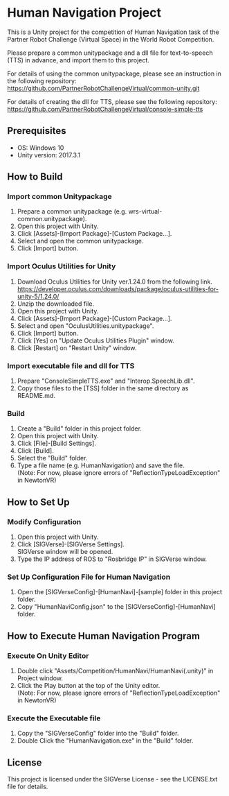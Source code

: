 # Human Navigation Project

This is a Unity project for the competition of Human Navigation task of the Partner Robot Challenge (Virtual Space) in the World Robot Competition.

Please prepare a common unitypackage and a dll file for text-to-speech (TTS) in advance, and import them to this project.  

For details of using the common unitypackage, please see an instruction in the following repository:
https://github.com/PartnerRobotChallengeVirtual/common-unity.git

For details of creating the dll for TTS, please see the following repository:
https://github.com/PartnerRobotChallengeVirtual/console-simple-tts

## Prerequisites

- OS: Windows 10
- Unity version: 2017.3.1

## How to Build

### Import common Unitypackage

1. Prepare a common unitypackage (e.g. wrs-virtual-common.unitypackage).
2. Open this project with Unity.
3. Click [Assets]-[Import Package]-[Custom Package...].
3. Select and open the common unitypackage.
4. Click [Import] button.

### Import Oculus Utilities for Unity

1. Download Oculus Utilities for Unity ver.1.24.0 from the following link.  
https://developer.oculus.com/downloads/package/oculus-utilities-for-unity-5/1.24.0/
2. Unzip the downloaded file.
3. Open this project with Unity.
4. Click [Assets]-[Import Package]-[Custom Package...].
5. Select and open "OculusUtilities.unitypackage".
6. Click [Import] button.
7. Click [Yes] on "Update Oculus Utilities Plugin" window.
8. Click [Restart] on "Restart Unity" window.

### Import executable file and dll for TTS
1. Prepare "ConsoleSimpleTTS.exe" and "Interop.SpeechLib.dll".
2. Copy those files to the [TSS] folder in the same directory as README.md.

### Build
1. Create a "Build" folder in this project folder.
2. Open this project with Unity.
3. Click [File]-[Build Settings].
4. Click [Build].
5. Select the "Build" folder.
6. Type a file name (e.g. HumanNavigation) and save the file.  
(Note: For now, please ignore errors of "ReflectionTypeLoadException" in NewtonVR)

## How to Set Up

### Modify Configuration

1. Open this project with Unity.
2. Click [SIGVerse]-[SIGVerse Settings].  
SIGVerse window will be opened.
3. Type the IP address of ROS to "Rosbridge IP" in SIGVerse window.

### Set Up Configuration File for Human Navigation

1. Open the [SIGVerseConfig]-[HumanNavi]-[sample] folder in this project folder.
2. Copy "HumanNaviConfig.json" to the [SIGVerseConfig]-[HumanNavi] folder.

## How to Execute Human Navigation Program

### Execute On Unity Editor
1. Double click "Assets/Competition/HumanNavi/HumanNavi(.unity)" in Project window.
2. Click the Play button at the top of the Unity editor.  
(Note: For now, please ignore errors of "ReflectionTypeLoadException" in NewtonVR)

### Execute the Executable file
1. Copy the "SIGVerseConfig" folder into the "Build" folder.
2. Double Click the "HumanNavigation.exe" in the "Build" folder.

## License

This project is licensed under the SIGVerse License - see the LICENSE.txt file for details.
